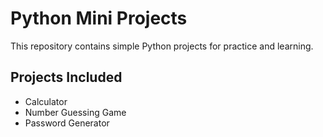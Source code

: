 # Python Mini Projects

This repository contains simple Python projects for practice and learning.

## Projects Included
- Calculator
- Number Guessing Game
- Password Generator
